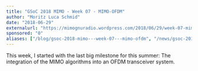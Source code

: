 ```yaml
---
title: "GSoC 2018 MIMO - Week 07 - MIMO-OFDM"
author: "Moritz Luca Schmid"
date: "2018-06-29"
externalurl: "https://mimognuradio.wordpress.com/2018/06/29/week-07-mimo-ofdm/"
sponsored: "0"
aliases: ["/blog/gsoc-2018-mimo---week-07---mimo-ofdm", "/news/gsoc-2018-mimo---week-07---mimo-ofdm"]
---
```

This week, I started with the last big milestone for this summer: The integration of the MIMO algorithms into an OFDM transceiver system.
<!--more-->
